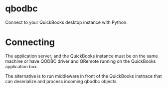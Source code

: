 # qbodbc 

Connect to your QuickBooks desktop instance with Python. 


# Connecting 

The application server, and the QuickBooks instance must be on 
the same machine or have QODBC driver and QRemote running 
on the QuickBooks application box. 

The alternative is to run middleware in front of the QuickBooks 
instnace that can deserialize and process incoming qbodbc objects.